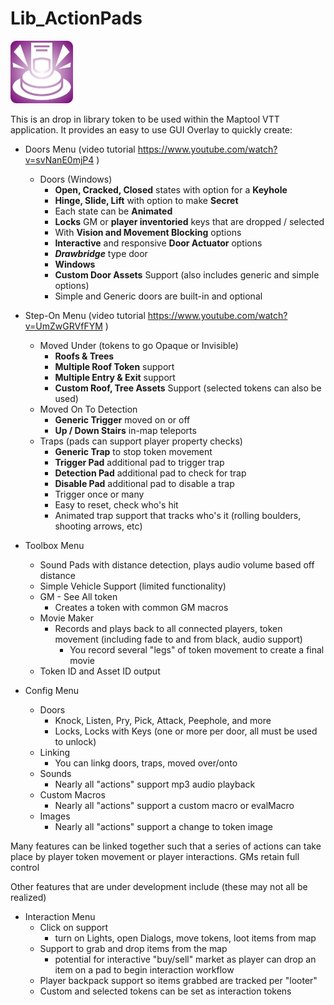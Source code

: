 
# Lib_ActionPads
![alt text](https://github.com/Jmr3366/Lib_ActionPads/blob/main/LibActionPads.webp?raw=true)

This is an drop in library token to be used within the Maptool VTT application.
It provides an easy to use GUI Overlay to quickly create:

- Doors Menu (video tutorial https://www.youtube.com/watch?v=svNanE0mjP4 )
  - Doors (Windows)
    - **Open, Cracked, Closed** states with option for a **Keyhole**
    - **Hinge, Slide, Lift** with option to make **Secret**
    - Each state can be **Animated**
    - **Locks** GM or **player inventoried** keys that are dropped / selected
    - With **Vision and Movement Blocking** options
    - **Interactive** and responsive **Door Actuator** options
    - ***Drawbridge*** type door
    - **Windows** 
    - **Custom Door Assets** Support (also includes generic and simple options) 
    - Simple and Generic doors are built-in and optional


- Step-On Menu (video tutorial https://www.youtube.com/watch?v=UmZwGRVfFYM )
  - Moved Under (tokens to go Opaque or Invisible)
    - **Roofs & Trees**
    - **Multiple Roof Token** support
    - **Multiple Entry & Exit** support
    - **Custom Roof, Tree Assets** Support (selected tokens can also be used)
  - Moved On To Detection
    - **Generic Trigger** moved on or off 
    - **Up / Down Stairs** in-map teleports 
  - Traps (pads can support player property checks)
    - **Generic Trap** to stop token movement
    - **Trigger Pad** additional pad to trigger trap
    - **Detection Pad** additional pad to check for trap
    - **Disable Pad** additional pad to disable a trap
    - Trigger once or many
    - Easy to reset, check who's hit
    - Animated trap support that tracks who's it (rolling boulders, shooting arrows, etc)


- Toolbox Menu
  - Sound Pads with distance detection, plays audio volume based off distance
  - Simple Vehicle Support (limited functionality)
  - GM - See All token 
    - Creates a token with common GM macros
  - Movie Maker 
    - Records and plays back to all connected players, token movement (including fade to and from black, audio support)
      - You record several "legs" of token movement to create a final movie
  - Token ID and Asset ID output    


- Config Menu
  - Doors
    - Knock, Listen, Pry, Pick, Attack, Peephole, and more
    - Locks, Locks with Keys (one or more per door, all must be used to unlock)
  - Linking
    - You can linkg doors, traps, moved over/onto
  - Sounds
    - Nearly all "actions" support mp3 audio playback
  - Custom Macros
    - Nearly all "actions" support a custom macro or evalMacro
  - Images
    - Nearly all "actions" support a change to token image
  

Many features can be linked together such that a series of actions can take place by player token movement or player interactions.
GMs retain full control

Other features that are under development include (these may not all be realized)
    
- Interaction Menu
  - Click on support
    - turn on Lights, open Dialogs, move tokens, loot items from map
  - Support to grab and drop items from the map
    - potential for interactive "buy/sell" market as player can drop an item on a pad to begin interaction workflow
  - Player backpack support so items grabbed are tracked per "looter"
  - Custom and selected tokens can be set as interaction tokens

